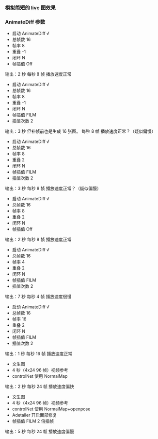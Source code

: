 ### 模拟简短的 live 图效果

### AnimateDiff 参数

- 启动 AnimateDiff √
- 总帧数 16
- 帧率 8
- 重叠 -1
- 闭环 N
- 帧插值 Off

输出：2 秒 每秒 8 帧 播放速度正常

- 启动 AnimateDiff √
- 总帧数 16
- 帧率 8
- 重叠 -1
- 闭环 N
- 帧插值 FILM
- 插值次数 2

输出：3 秒 但补帧前也是生成 16 张图。 每秒 8 帧 播放速度正常？（疑似偏慢）

- 启动 AnimateDiff √
- 总帧数 16
- 帧率 8
- 重叠 2
- 闭环 N
- 帧插值 FILM
- 插值次数 2

输出：3 秒 每秒 8 帧 播放速度正常？（疑似偏慢）

- 启动 AnimateDiff √
- 总帧数 16
- 帧率 8
- 重叠 2
- 闭环 N
- 帧插值 Off

输出：2 秒 每秒 8 帧 播放速度正常

- 启动 AnimateDiff √
- 总帧数 16
- 帧率 4
- 重叠 2
- 闭环 N
- 帧插值 FILM
- 插值次数 2

输出：7 秒 每秒 4 帧 播放速度很慢

- 启动 AnimateDiff √
- 总帧数 16
- 帧率 16
- 重叠 2
- 闭环 N
- 帧插值 FILM
- 插值次数 2

输出：1 秒 每秒 16 帧 播放速度正常

- 文生图
- 4 秒（4x24 96 帧）视频参考
- controlNet 使用 NormalMap

输出：2 秒 每秒 24 帧 播放速度偏快

- 文生图
- 4 秒（4x24 96 帧）视频参考
- controlNet 使用 NormalMap+openpose
- Adetailer 开启面部修复
- 帧插值 FILM 2 倍插帧

输出：5 秒 每秒 24 帧 播放速度偏慢
